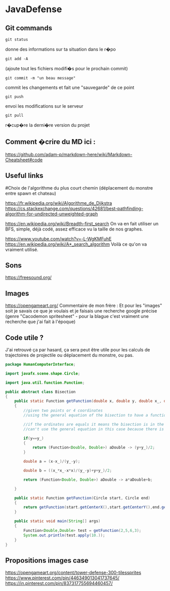 # JavaDefense

## Git commands
```git
git status
```
donne des informations sur ta situation dans le r�po


```git
git add -A
```
(ajoute tout les fichiers modifi�s pour le prochain commit)


```git
git commit -m "un beau message"
```
commit les changements et fait une "sauvegarde" de ce point


```git
git push
```
envoi les modifications sur le serveur


```git
git pull
```
r�cup�re la derni�re version du projet

## Comment �crire du MD ici :
https://github.com/adam-p/markdown-here/wiki/Markdown-Cheatsheet#code

## Useful links

#Choix de l'algorithme du plus court chemin (déplacement du monstre entre spawn et chateau)

https://fr.wikipedia.org/wiki/Algorithme_de_Dijkstra 
https://cs.stackexchange.com/questions/42681/best-pathfinding-algorithm-for-undirected-unweighted-graph

https://en.wikipedia.org/wiki/Breadth-first_search
On va en fait utiliser un BFS, simple, déjà codé, assez efficace vu la taille de nos graphes.


https://www.youtube.com/watch?v=-L-WgKMFuhE
https://en.wikipedia.org/wiki/A*_search_algorithm
Voilà ce qu'on va vraiment utilisé.

## Sons
https://freesound.org/

## Images
https://opengameart.org/
Commentaire de mon frère : Et pour les "images" soit je savais ce que je voulais et je faisais une recherche google précise (genre "Cacodemon spritesheet" - pour la blague c'est vraiment une recherche que j'ai fait à l'époque)

## Code utile ?
J'ai retrouvé ça par hasard, ça sera peut être utile pour les calculs de trajectoires de projectile ou déplacement du monstre, ou pas.
```java
package HumanComputerInterface;

import javafx.scene.shape.Circle;

import java.util.function.Function;

public abstract class Bisection
{
    public static Function getFunction(double x, double y, double x_, double y_)
    {
        //given two points or 4 coordinates
        //using the general equation of the bisection to have a function describing the bisection

        //if the ordinates are equals it means the bisection is in the form x = d
        //can't use the general equation in this case because there is a zero-division

        if(y==y_)
        {
            return (Function<Double, Double>) aDouble -> (y+y_)/2;
        }

        double a = (x-x_)/(y_-y);

        double b = ((x_*x_-x*x)/(y_-y)+y+y_)/2;

        return (Function<Double, Double>) aDouble -> a*aDouble+b;

    }

    public static Function getFunction(Circle start, Circle end)
    {
        return getFunction(start.getCenterX(),start.getCenterY(),end.getCenterX(),end.getCenterY());
    }

    public static void main(String[] args)
    {
        Function<Double,Double> test = getFunction(2,5,6,3);
        System.out.println(test.apply(10.));
    }
}
```

## Propositions images case
https://opengameart.org/content/tower-defense-300-tilessprites
https://www.pinterest.com/pin/446349013041737645/
https://in.pinterest.com/pin/837317755694460457/

